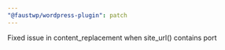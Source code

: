 ```yaml
---
"@faustwp/wordpress-plugin": patch
---
```


Fixed issue in content_replacement when site_url() contains port
